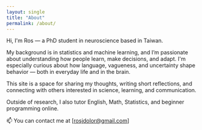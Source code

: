 ```yaml
---
layout: single
title: "About"
permalink: /about/
---
```


Hi, I'm Ros — a PhD student in neuroscience based in Taiwan.

My background is in statistics and machine learning, and I’m passionate about understanding how people learn, make decisions, and adapt. I'm especially curious about how language, vagueness, and uncertainty shape behavior — both in everyday life and in the brain.

This site is a space for sharing my thoughts, writing short reflections, and connecting with others interested in science, learning, and communication.

Outside of research, I also tutor English, Math, Statistics, and beginner programming online.

📫 You can contact me at [rosjdolor@gmail.com]
